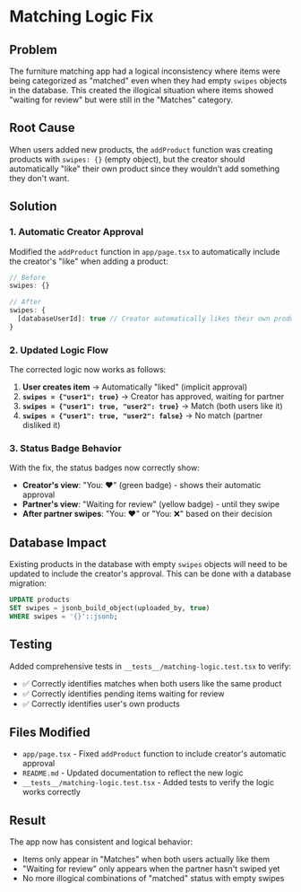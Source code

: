 # Matching Logic Fix

## Problem

The furniture matching app had a logical inconsistency where items were being categorized as "matched" even when they had empty `swipes` objects in the database. This created the illogical situation where items showed "waiting for review" but were still in the "Matches" category.

## Root Cause

When users added new products, the `addProduct` function was creating products with `swipes: {}` (empty object), but the creator should automatically "like" their own product since they wouldn't add something they don't want.

## Solution

### 1. Automatic Creator Approval

Modified the `addProduct` function in `app/page.tsx` to automatically include the creator's "like" when adding a product:

```typescript
// Before
swipes: {}

// After  
swipes: {
  [databaseUserId]: true // Creator automatically likes their own product
}
```

### 2. Updated Logic Flow

The corrected logic now works as follows:

1. **User creates item** → Automatically "liked" (implicit approval)
2. **`swipes = {"user1": true}`** → Creator has approved, waiting for partner
3. **`swipes = {"user1": true, "user2": true}`** → Match (both users like it)
4. **`swipes = {"user1": true, "user2": false}`** → No match (partner disliked it)

### 3. Status Badge Behavior

With the fix, the status badges now correctly show:

- **Creator's view**: "You: ❤️" (green badge) - shows their automatic approval
- **Partner's view**: "Waiting for review" (yellow badge) - until they swipe
- **After partner swipes**: "You: ❤️" or "You: ❌" based on their decision

## Database Impact

Existing products in the database with empty `swipes` objects will need to be updated to include the creator's approval. This can be done with a database migration:

```sql
UPDATE products 
SET swipes = jsonb_build_object(uploaded_by, true)
WHERE swipes = '{}'::jsonb;
```

## Testing

Added comprehensive tests in `__tests__/matching-logic.test.tsx` to verify:

- ✅ Correctly identifies matches when both users like the same product
- ✅ Correctly identifies pending items waiting for review  
- ✅ Correctly identifies user's own products

## Files Modified

- `app/page.tsx` - Fixed `addProduct` function to include creator's automatic approval
- `README.md` - Updated documentation to reflect the new logic
- `__tests__/matching-logic.test.tsx` - Added tests to verify the logic works correctly

## Result

The app now has consistent and logical behavior:
- Items only appear in "Matches" when both users actually like them
- "Waiting for review" only appears when the partner hasn't swiped yet
- No more illogical combinations of "matched" status with empty swipes 